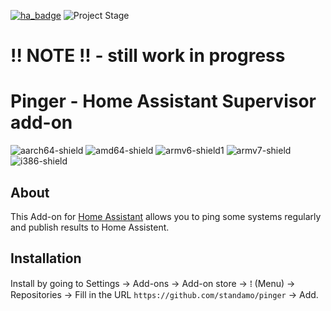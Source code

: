 [![ha_badge](https://img.shields.io/badge/Home%20Assistant-Add%20On-blue.svg)](https://www.home-assistant.io/)
![Project Stage][project-stage-shield]

# !! NOTE !! - still work in progress

# Pinger - Home Assistant Supervisor add-on

[aarch64-shield]: https://img.shields.io/badge/aarch64-yes-green.svg
[amd64-shield]: https://img.shields.io/badge/amd64-yes-green.svg
[armv6-shield]: https://img.shields.io/badge/armv6-yes-green.svg
[armv7-shield]: https://img.shields.io/badge/armv7-yes-green.svg
[i386-shield]: https://img.shields.io/badge/i386-yes-green.svg
![aarch64-shield]
![amd64-shield]
![armv6-shield]1
![armv7-shield]
![i386-shield]

## About
This Add-on for [Home Assistant](https://www.home-assistant.io/) allows you to ping some systems regularly and publish results to Home Assistent.


## Installation

Install by going to Settings -> Add-ons -> Add-on store -> ⁞ (Menu) -> Repositories -> Fill in the URL `https://github.com/standamo/pinger` -> Add.

[project-stage-shield]: https://img.shields.io/badge/project%20stage-experimental-yellow.svg